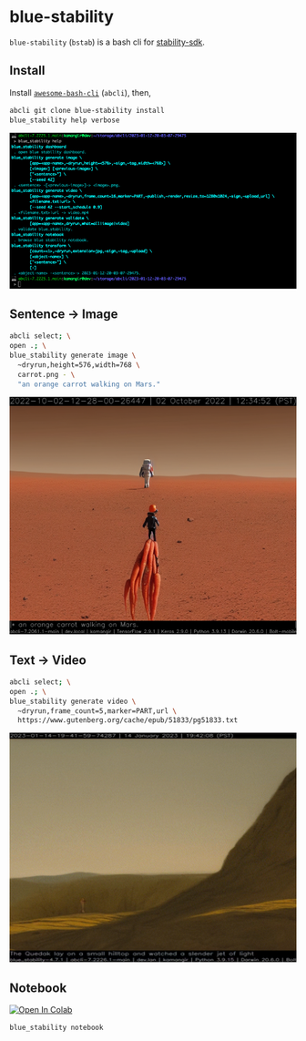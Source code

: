# blue-stability

`blue-stability` (`bstab`) is a bash cli for [stability-sdk](https://github.com/Stability-AI/stability-sdk).

## Install

Install [`awesome-bash-cli`](https://github.com/kamangir/awesome-bash-cli) (`abcli`), then,

```bash
abcli git clone blue-stability install
blue_stability help verbose
```

![image](./assets/marquee.png)

## Sentence -> Image

```bash
abcli select; \
open .; \
blue_stability generate image \
  ~dryrun,height=576,width=768 \
  carrot.png - \
  "an orange carrot walking on Mars."
```

![image](./assets/carrot.png)

## Text -> Video

```bash
abcli select; \
open .; \
blue_stability generate video \
  ~dryrun,frame_count=5,marker=PART,url \
  https://www.gutenberg.org/cache/epub/51833/pg51833.txt
```

![image](./assets/minds.gif)

## Notebook

[![Open In Colab](https://colab.research.google.com/assets/colab-badge.svg)](https://colab.research.google.com/github/kamangir/blue-stability/blob/main/nbs/demo_colab.ipynb)

```bash
blue_stability notebook
```
